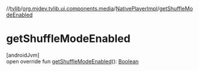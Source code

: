 //[tvlib](../../../index.md)/[org.mjdev.tvlib.ui.components.media](../index.md)/[NativePlayerImpl](index.md)/[getShuffleModeEnabled](get-shuffle-mode-enabled.md)

# getShuffleModeEnabled

[androidJvm]\
open override fun [getShuffleModeEnabled](get-shuffle-mode-enabled.md)(): [Boolean](https://kotlinlang.org/api/latest/jvm/stdlib/kotlin/-boolean/index.html)
